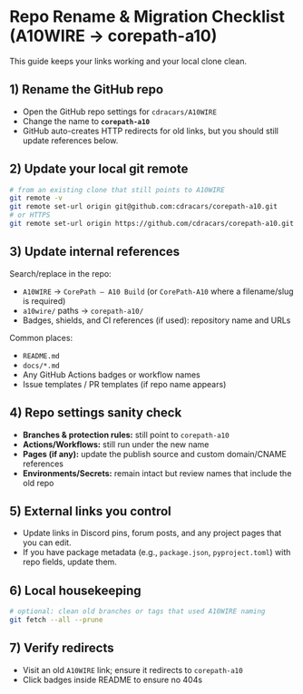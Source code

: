 # Repo Rename & Migration Checklist (A10WIRE → corepath-a10)

This guide keeps your links working and your local clone clean.

## 1) Rename the GitHub repo
- Open the GitHub repo settings for `cdracars/A10WIRE`
- Change the name to **`corepath-a10`**
- GitHub auto-creates HTTP redirects for old links, but you should still update references below.

## 2) Update your local git remote
```bash
# from an existing clone that still points to A10WIRE
git remote -v
git remote set-url origin git@github.com:cdracars/corepath-a10.git
# or HTTPS
git remote set-url origin https://github.com/cdracars/corepath-a10.git
```

## 3) Update internal references
Search/replace in the repo:
- `A10WIRE` → `CorePath – A10 Build` (or `CorePath-A10` where a filename/slug is required)
- `a10wire/` paths → `corepath-a10/`
- Badges, shields, and CI references (if used): repository name and URLs

Common places:
- `README.md`
- `docs/*.md`
- Any GitHub Actions badges or workflow names
- Issue templates / PR templates (if repo name appears)

## 4) Repo settings sanity check
- **Branches & protection rules:** still point to `corepath-a10`
- **Actions/Workflows:** still run under the new name
- **Pages (if any):** update the publish source and custom domain/CNAME references
- **Environments/Secrets:** remain intact but review names that include the old repo

## 5) External links you control
- Update links in Discord pins, forum posts, and any project pages that you can edit.
- If you have package metadata (e.g., `package.json`, `pyproject.toml`) with repo fields, update them.

## 6) Local housekeeping
```bash
# optional: clean old branches or tags that used A10WIRE naming
git fetch --all --prune
```

## 7) Verify redirects
- Visit an old `A10WIRE` link; ensure it redirects to `corepath-a10`
- Click badges inside README to ensure no 404s
